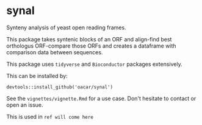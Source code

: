 # synal
Synteny analysis of yeast open reading frames.

This package takes syntenic blocks of an ORF and align-find best orthologus ORF-compare those ORFs and creates a dataframe with comparison data between sequences.

This package uses `tidyverse` and `Bioconductor` packages extensively.

This can be installed by:
```
devtools::install_github('oacar/synal')
```

See the `vignettes/vignette.Rmd` for a use case. Don't hesitate to contact or open an issue.

This is used in `ref will come here`
